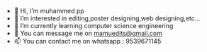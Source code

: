 - 👋 Hi, I’m muhammed pp
- 👀 I’m interested in editing,poster designing,web designing,etc...
- 🔖 I’m currently learning computer science engineering
- 🤠 You can message me on mamuedits@gmail.com
- 📫 You can contact me on whatsapp : 9539671145
  
<!---
mamuedits/mamuedits is a ✨ special ✨ repository because its `README.md` (this file) appears on your GitHub profile.
You can click the Preview link to take a look at your changes.
--->
